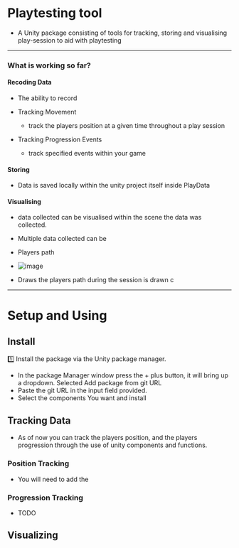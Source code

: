 # Playtesting tool

- A Unity package consisting of tools for tracking, storing and visualising play-session to aid with playtesting
--- 
### What is working so far?

#### Recoding Data
- The ability to record 
- Tracking Movement 
  - track the players position at a given time throughout a play session

- Tracking Progression Events
  - track specified events within your game

#### Storing 
- Data is saved locally within the unity project itself inside PlayData

#### Visualising 
- data collected can be visualised within the scene the data was collected. 
- Multiple  data collected can be

- Players path
- ![image](https://user-images.githubusercontent.com/11542929/147141844-ef03da1b-02f2-46eb-9950-adf47732f112.png)

 - Draws the players path during the session is drawn c

---
# Setup and Using 

## Install 

1️⃣ Install the package via the Unity package manager.
- In the package Manager window press the + plus button, it will bring up a dropdown. Selected Add package from git URL
- Paste the git URL in the input field provided.
- Select the components You want and install

## Tracking Data
- As of now you can track the players position, and the players progression through the use of unity components and functions. 

### Position Tracking
- You will need to add the 


### Progression Tracking
- TODO

## Visualizing 



